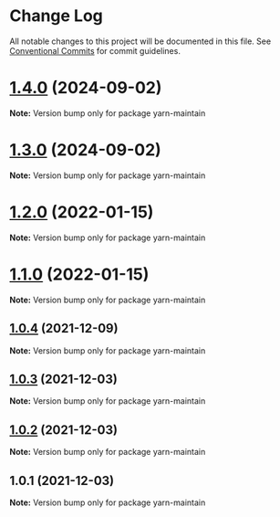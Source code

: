 # Change Log

All notable changes to this project will be documented in this file.
See [Conventional Commits](https://conventionalcommits.org) for commit guidelines.

# [1.4.0](https://github.com/kobiburnley/yarn-maintain/compare/yarn-maintain@1.3.0...yarn-maintain@1.4.0) (2024-09-02)

**Note:** Version bump only for package yarn-maintain





# [1.3.0](https://github.com/kobiburnley/yarn-maintain/compare/yarn-maintain@1.2.0...yarn-maintain@1.3.0) (2024-09-02)

**Note:** Version bump only for package yarn-maintain





# [1.2.0](https://github.com/kobiburnley/yarn-maintain/compare/yarn-maintain@1.1.0...yarn-maintain@1.2.0) (2022-01-15)

**Note:** Version bump only for package yarn-maintain





# [1.1.0](https://github.com/kobiburnley/yarn-maintain/compare/yarn-maintain@1.0.4...yarn-maintain@1.1.0) (2022-01-15)

**Note:** Version bump only for package yarn-maintain





## [1.0.4](https://github.com/kobiburnley/yarn-maintain/compare/yarn-maintain@1.0.3...yarn-maintain@1.0.4) (2021-12-09)

**Note:** Version bump only for package yarn-maintain





## [1.0.3](https://github.com/kobiburnley/yarn-maintain/compare/yarn-maintain@1.0.2...yarn-maintain@1.0.3) (2021-12-03)

**Note:** Version bump only for package yarn-maintain





## [1.0.2](https://github.com/kobiburnley/yarn-maintain/compare/yarn-maintain@1.0.1...yarn-maintain@1.0.2) (2021-12-03)

**Note:** Version bump only for package yarn-maintain





## 1.0.1 (2021-12-03)

**Note:** Version bump only for package yarn-maintain
